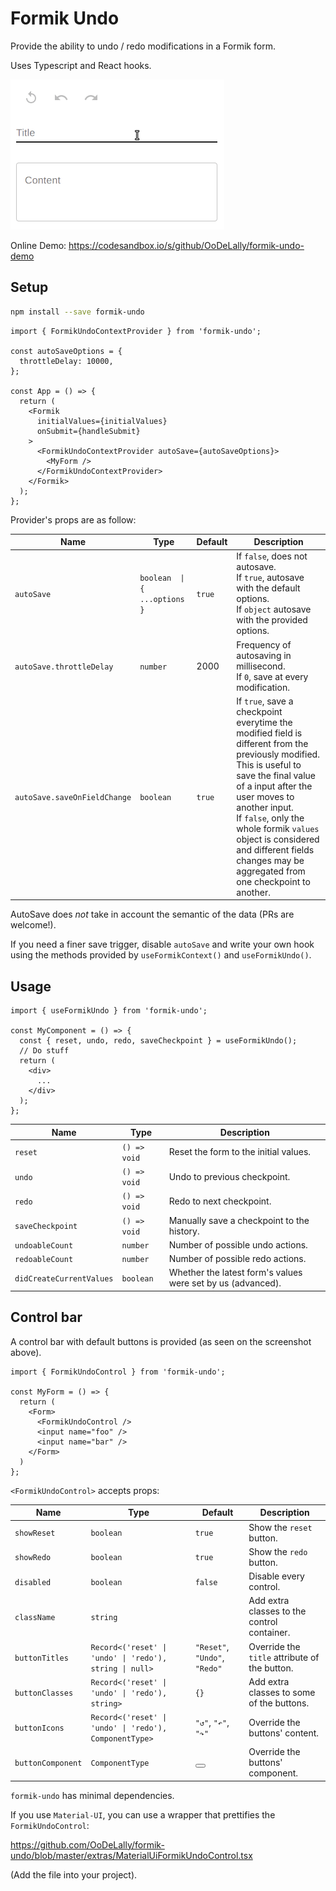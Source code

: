 # Formik Undo

Provide the ability to undo / redo modifications in a Formik form.

Uses Typescript and React hooks.


![screenshot](https://github.com/OoDeLally/formik-undo/blob/master/extras/formik-undo.gif)


Online Demo: https://codesandbox.io/s/github/OoDeLally/formik-undo-demo


## Setup

```bash
npm install --save formik-undo
```


```tsx
import { FormikUndoContextProvider } from 'formik-undo';

const autoSaveOptions = {
  throttleDelay: 10000,
};

const App = () => {
  return (
    <Formik
      initialValues={initialValues}
      onSubmit={handleSubmit}
    >
      <FormikUndoContextProvider autoSave={autoSaveOptions}>
        <MyForm />
      </FormikUndoContextProvider>
    </Formik>
  );
};
```

Provider's props are as follow:

| Name                         | Type                           | Default | Description                                                                    |
| -----------------------------|--------------------------------|---------|--------------------------------------------------------------------------------|
| `autoSave`                   | `boolean  \| { ...options }`   | `true`  | If `false`, does not autosave.<br>If `true`, autosave with the default options.<br>If `object` autosave with the provided options. |
| `autoSave.throttleDelay`     | `number`                       | 2000    | Frequency of autosaving in millisecond.<br>If `0`, save at every modification. |
| `autoSave.saveOnFieldChange` | `boolean`                      | `true`  | If ``true``, save a checkpoint everytime the modified field is different from the previously modified. This is useful to save the final value of a input after the user moves to another input.<br>If `false`, only the whole formik `values` object is considered and different fields changes may be aggregated from one checkpoint to another. |


AutoSave does _not_ take in account the semantic of the data (PRs are welcome!).

If you need a finer save trigger, disable `autoSave` and write your own hook using the methods provided by `useFormikContext()` and `useFormikUndo()`.



## Usage

```tsx
import { useFormikUndo } from 'formik-undo';

const MyComponent = () => {
  const { reset, undo, redo, saveCheckpoint } = useFormikUndo();
  // Do stuff
  return (
    <div>
      ...
    </div>
  );
};
```

| Name                         | Type                          | Description                                                    |
| ---------------------------  |-------------------------------|----------------------------------------------------------------|
| `reset`                      | `() => void`                  | Reset the form to the initial values.                          |
| `undo`                       | `() => void`                  | Undo to previous checkpoint.                                   |
| `redo`                       | `() => void`                  | Redo to next checkpoint.                                       |
| `saveCheckpoint`             | `() => void`                  | Manually save a checkpoint to the history.                     |
| `undoableCount`              | `number`                      | Number of possible undo actions.                               |
| `redoableCount`              | `number`                      | Number of possible redo actions.                               |
| `didCreateCurrentValues`     | `boolean`                     | Whether the latest form's values were set by us (advanced).    |



## Control bar

A control bar with default buttons is provided (as seen on the screenshot above).

```tsx
import { FormikUndoControl } from 'formik-undo';

const MyForm = () => {
  return (
    <Form>
      <FormikUndoControl />
      <input name="foo" />
      <input name="bar" />
    </Form>
  )
};
```

`<FormikUndoControl>` accepts props:

| Name                       | Type                                                    | Default                       | Description                                   |
| ---------------------------|---------------------------------------------------------|-------------------------------|-----------------------------------------------|
| `showReset`                | `boolean`                                               | `true`                        | Show the `reset` button.                      |
| `showRedo`                 | `boolean`                                               | `true`                        | Show the `redo` button.                       |
| `disabled`                 | `boolean`                                               | `false`                       | Disable every control.                        |
| `className`                | `string`                                                |                               | Add extra classes to the control container.   |
| `buttonTitles`             | `Record<('reset' \| 'undo' \| 'redo'), string \| null>` | `"Reset"`, `"Undo"`, `"Redo"` | Override the `title` attribute of the button. |
| `buttonClasses`            | `Record<('reset' \| 'undo' \| 'redo'), string>`         | `{}`                          | Add extra classes to some of the buttons.     |
| `buttonIcons`              | `Record<('reset' \| 'undo' \| 'redo'), ComponentType>`  |  `"↺"`, `"↶"`, `"↷"`          | Override the buttons' content.                |
| `buttonComponent`          | `ComponentType`                                         | <button>                      | Override the buttons' component.              |



`formik-undo` has minimal dependencies.

If you use `Material-UI`, you can use a wrapper that prettifies the `FormikUndoControl`:

https://github.com/OoDeLally/formik-undo/blob/master/extras/MaterialUiFormikUndoControl.tsx

(Add the file into your project).
